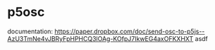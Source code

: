 # p5osc
documentation: https://paper.dropbox.com/doc/send-osc-to-p5js--AzU3TmNe4vJBRyFpHPHCQ3lOAg-KOfpJ7IkwEG4axOFKXHXT
asdf
